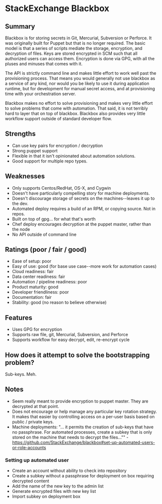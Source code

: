# StackExchange Blackbox

## Summary
Blackbox is for storing secrets in Git, Mercurial, Subversion or Perforce. It was originally built for Puppet but that is no longer required. The basic model is that a series of scripts mediate the storage, encryption, and decryption of files. Keys are stored encrypted in SCM such that all authorized users can access them. Encryption is done via GPG, with all the pluses and minuses that comes with it.

The API is strictly command line and makes little effort to work well past the provisioning process. That means you would generally not use blackbox as a service of any kind, nor would you be likely to use it during application runtime, but for development for manual secret access, and at provisioning time with your orchestration server.

Blackbox makes no effort to solve provisioning and makes very little effort to solve problems that come with automation. That said, it is not terribly hard to layer that on top of blackbox. Blackbox also provides very little workflow support outside of standard developer flow.

## Strengths
- Can use key pairs for encryption / decryption
- Strong puppet support
- Flexible in that it isn't opinionated about automation solutions.
- Good support for multiple repo types.

## Weaknesses
- Only supports Centos/RedHat, OS-X, and Cygwin
- Doesn't have particularly compelling story for machine deployments.
- Doesn't discourage storage of secrets on the machines--leaves it up to the dev.
- Automated deploy requires a build of an RPM, or copying source. Not in repos.
- Built on top of gpg... for what that's worth
- Chef deploy encourages decryption at the puppet master, rather than the node
- No API outside of command line

## Ratings (poor / fair / good)
- Ease of setup: poor
- Easy of use: good (for base use case--more work for automation cases)
- Cloud readiness: fair
- Data center readiness: fair
- Automation / pipeline readiness: poor
- Product maturity: good
- Developer friendliness: poor
- Documentation: fair
- Stability: good (no reason to believe otherwise)

## Features
- Uses GPG for encryption
- Supports raw file, git, Mercurial, Subversion, and Perforce
- Supports workflow for easy decrypt, edit, re-encrypt cycle

## How does it attempt to solve the bootstrapping problem?
Sub-keys. Meh.

## Notes
- Seem really meant to provide encryption to puppet master. They are decrypted at that point.
- Does not encourage or help manage any particular key rotation strategy. It makes that easier by controlling access on a per-user basis based on public / private keys.
- Machine deployments: "... it permits the creation of sub-keys that have no passphrase. For automated processes, create a subkey that is only stored on the machine that needs to decrypt the files..."" - https://github.com/StackExchange/blackbox#set-up-automated-users-or-role-accounts

### Setting up automated user
- Create an account without ability to check into repository
- Create a subkey without a passphrase for deployment on box requiring decrypted content
- Add the name of the new key to the admin list
- Generate encrypted files with new key list
- Import subkey on deployment box
